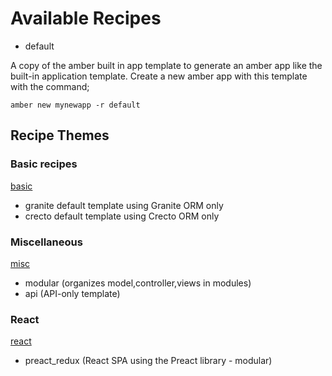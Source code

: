 
# Available Recipes

- default

A copy of the amber built in app template to generate an amber app like the
built-in application template.  Create a new amber app with this template with the command;

```
amber new mynewapp -r default
```

## Recipe Themes

### Basic recipes
[basic](https://github.com/amberframework/recipes/blob/master/basic)
- granite default template using Granite ORM only
- crecto default template using Crecto ORM only

### Miscellaneous
[misc](https://github.com/amberframework/recipes/blob/master/misc)
- modular (organizes model,controller,views in modules)
- api (API-only template)

### React
[react](https://github.com/amberframework/recipes/blob/master/misc)
- preact_redux (React SPA using the Preact library - modular)
